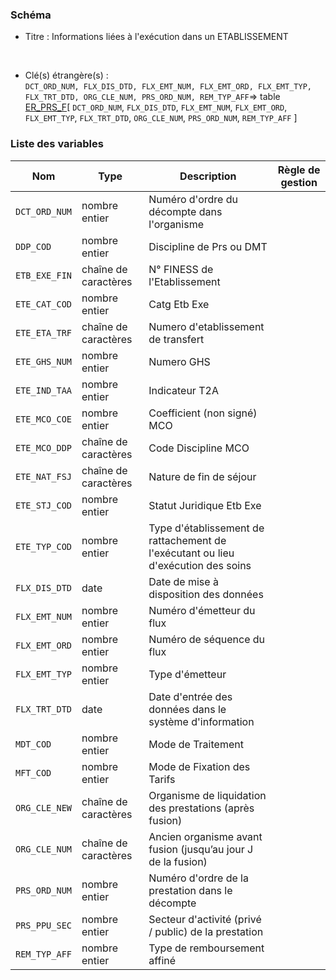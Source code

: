 ### Schéma


- Titre : Informations liées à l'exécution dans un ETABLISSEMENT
<br />



- Clé(s) étrangère(s) : <br />
`DCT_ORD_NUM, FLX_DIS_DTD, FLX_EMT_NUM, FLX_EMT_ORD, FLX_EMT_TYP, FLX_TRT_DTD, ORG_CLE_NUM, PRS_ORD_NUM, REM_TYP_AFF`=> table [ER_PRS_F](/tables/ER_PRS_F)[ `DCT_ORD_NUM`, `FLX_DIS_DTD`, `FLX_EMT_NUM`, `FLX_EMT_ORD`, `FLX_EMT_TYP`, `FLX_TRT_DTD`, `ORG_CLE_NUM`, `PRS_ORD_NUM`, `REM_TYP_AFF` ]<br />

 
### Liste des variables

Nom | Type | Description | Règle de gestion
-|-|-|-
`DCT_ORD_NUM`| nombre entier |Numéro d'ordre du décompte dans l'organisme||
`DDP_COD`| nombre entier |Discipline de Prs ou DMT||
`ETB_EXE_FIN`| chaîne de caractères |N° FINESS de l'Etablissement||
`ETE_CAT_COD`| nombre entier |Catg Etb Exe||
`ETE_ETA_TRF`| chaîne de caractères |Numero d'etablissement de transfert||
`ETE_GHS_NUM`| nombre entier |Numero GHS||
`ETE_IND_TAA`| nombre entier |Indicateur T2A||
`ETE_MCO_COE`| nombre entier |Coefficient (non signé) MCO||
`ETE_MCO_DDP`| chaîne de caractères |Code Discipline MCO||
`ETE_NAT_FSJ`| chaîne de caractères |Nature de fin de séjour||
`ETE_STJ_COD`| nombre entier |Statut Juridique Etb Exe||
`ETE_TYP_COD`| nombre entier |Type d'établissement de rattachement de l'exécutant ou lieu d'exécution des soins||
`FLX_DIS_DTD`| date |Date de mise à disposition des données||
`FLX_EMT_NUM`| nombre entier |Numéro d'émetteur du flux||
`FLX_EMT_ORD`| nombre entier |Numéro de séquence du flux||
`FLX_EMT_TYP`| nombre entier |Type d'émetteur||
`FLX_TRT_DTD`| date |Date d'entrée des données dans le système d'information||
`MDT_COD`| nombre entier |Mode de Traitement||
`MFT_COD`| nombre entier |Mode de Fixation des Tarifs||
`ORG_CLE_NEW`| chaîne de caractères |Organisme de liquidation des prestations (après fusion)||
`ORG_CLE_NUM`| chaîne de caractères |Ancien organisme avant fusion (jusqu’au jour J de la fusion)||
`PRS_ORD_NUM`| nombre entier |Numéro d'ordre de la prestation dans le décompte||
`PRS_PPU_SEC`| nombre entier |Secteur d'activité (privé / public) de la prestation||
`REM_TYP_AFF`| nombre entier |Type de remboursement affiné||